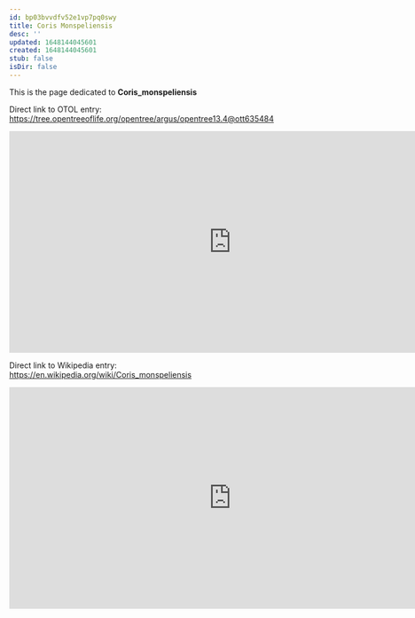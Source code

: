 ```yaml
---
id: bp03bvvdfv52e1vp7pq0swy
title: Coris Monspeliensis
desc: ''
updated: 1648144045601
created: 1648144045601
stub: false
isDir: false
---
```

This is the page dedicated to **Coris_monspeliensis**


Direct link to OTOL entry: https://tree.opentreeoflife.org/opentree/argus/opentree13.4@ott635484



<html>
    <body>
    <iframe src="https://tree.opentreeoflife.org/opentree/argus/opentree13.4@ott635484"
    width="800" height="400" frameborder="0" allowfullscreen> </iframe>
    </body>
</html>
    


Direct link to Wikipedia entry: https://en.wikipedia.org/wiki/Coris_monspeliensis



<html>
    <body>
    <iframe src="https://en.wikipedia.org/wiki/Coris_monspeliensis"
    width="800" height="400" frameborder="0" allowfullscreen> </iframe>
    </body>
</html>
    
